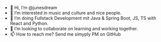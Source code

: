 - 👋 Hi, I’m @junesdream
- 👀 I’m interested in music and culture and nice people.
- 🌱 I’m doing Fullstack Development mit Java & Spring Boot, JS, TS with React and Python.
- 💞️ I’m looking to collaborate on learning and working together.
- 📫 How to reach me? Send me simyply PM on GitHub

<!---
junesdream/junesdream is a ✨ special ✨ repository because its `README.md` (this file) appears on your GitHub profile.
You can click the Preview link to take a look at your changes.
--->
